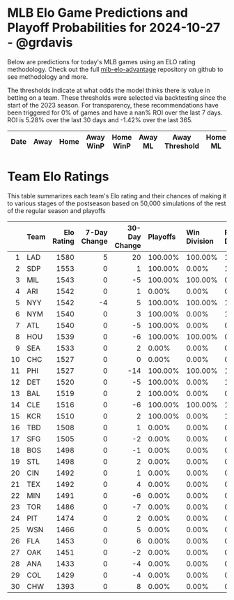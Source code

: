 # MLB Elo Game Predictions and Playoff Probabilities for 2024-10-27 - @grdavis
Below are predictions for today's MLB games using an ELO rating methodology. Check out the full [mlb-elo-advantage](https://github.com/grdavis/mlb-elo-advantage) repository on github to see methodology and more.

The thresholds indicate at what odds the model thinks there is value in betting on a team. These thresholds were selected via backtesting since the start of the 2023 season. For transparency, these recommendations have been triggered for 0% of games and have a nan% ROI over the last 7 days. ROI is 5.28% over the last 30 days and -1.42% over the last 365.

| Date   | Away   | Home   | Away WinP   | Home WinP   | Away ML   | Away Threshold   | Home ML   | Home Threshold   |
|--------|--------|--------|-------------|-------------|-----------|------------------|-----------|------------------|

# Team Elo Ratings
This table summarizes each team's Elo rating and their chances of making it to various stages of the postseason based on 50,000 simulations of the rest of the regular season and playoffs

|    | Team   |   Elo Rating |   7-Day Change |   30-Day Change | Playoffs   | Win Division   | Reach Div. Rd.   | Reach CS   | Reach WS   | Win WS   |
|---:|:-------|-------------:|---------------:|----------------:|:-----------|:---------------|:-----------------|:-----------|:-----------|:---------|
|  1 | LAD    |         1580 |              5 |              20 | 100.00%    | 100.00%        | 100.00%          | 100.00%    | 100.00%    | 77.92%   |
|  2 | SDP    |         1553 |              0 |               1 | 100.00%    | 0.00%          | 100.00%          | 0.00%      | 0.00%      | 0.00%    |
|  3 | MIL    |         1543 |              0 |              -5 | 100.00%    | 100.00%        | 0.00%            | 0.00%      | 0.00%      | 0.00%    |
|  4 | ARI    |         1542 |              0 |               1 | 0.00%      | 0.00%          | 0.00%            | 0.00%      | 0.00%      | 0.00%    |
|  5 | NYY    |         1542 |             -4 |               5 | 100.00%    | 100.00%        | 100.00%          | 100.00%    | 100.00%    | 22.08%   |
|  6 | NYM    |         1540 |              0 |               3 | 100.00%    | 0.00%          | 100.00%          | 100.00%    | 0.00%      | 0.00%    |
|  7 | ATL    |         1540 |              0 |              -5 | 100.00%    | 0.00%          | 0.00%            | 0.00%      | 0.00%      | 0.00%    |
|  8 | HOU    |         1539 |              0 |              -6 | 100.00%    | 100.00%        | 0.00%            | 0.00%      | 0.00%      | 0.00%    |
|  9 | SEA    |         1533 |              0 |               2 | 0.00%      | 0.00%          | 0.00%            | 0.00%      | 0.00%      | 0.00%    |
| 10 | CHC    |         1527 |              0 |               0 | 0.00%      | 0.00%          | 0.00%            | 0.00%      | 0.00%      | 0.00%    |
| 11 | PHI    |         1527 |              0 |             -14 | 100.00%    | 100.00%        | 100.00%          | 0.00%      | 0.00%      | 0.00%    |
| 12 | DET    |         1520 |              0 |              -5 | 100.00%    | 0.00%          | 100.00%          | 0.00%      | 0.00%      | 0.00%    |
| 13 | BAL    |         1519 |              0 |               2 | 100.00%    | 0.00%          | 0.00%            | 0.00%      | 0.00%      | 0.00%    |
| 14 | CLE    |         1516 |              0 |              -6 | 100.00%    | 100.00%        | 100.00%          | 100.00%    | 0.00%      | 0.00%    |
| 15 | KCR    |         1510 |              0 |               2 | 100.00%    | 0.00%          | 100.00%          | 0.00%      | 0.00%      | 0.00%    |
| 16 | TBD    |         1508 |              0 |               1 | 0.00%      | 0.00%          | 0.00%            | 0.00%      | 0.00%      | 0.00%    |
| 17 | SFG    |         1505 |              0 |              -2 | 0.00%      | 0.00%          | 0.00%            | 0.00%      | 0.00%      | 0.00%    |
| 18 | BOS    |         1498 |              0 |              -1 | 0.00%      | 0.00%          | 0.00%            | 0.00%      | 0.00%      | 0.00%    |
| 19 | STL    |         1498 |              0 |               2 | 0.00%      | 0.00%          | 0.00%            | 0.00%      | 0.00%      | 0.00%    |
| 20 | CIN    |         1492 |              0 |               1 | 0.00%      | 0.00%          | 0.00%            | 0.00%      | 0.00%      | 0.00%    |
| 21 | TEX    |         1492 |              0 |               4 | 0.00%      | 0.00%          | 0.00%            | 0.00%      | 0.00%      | 0.00%    |
| 22 | MIN    |         1491 |              0 |              -6 | 0.00%      | 0.00%          | 0.00%            | 0.00%      | 0.00%      | 0.00%    |
| 23 | TOR    |         1486 |              0 |              -7 | 0.00%      | 0.00%          | 0.00%            | 0.00%      | 0.00%      | 0.00%    |
| 24 | PIT    |         1474 |              0 |               2 | 0.00%      | 0.00%          | 0.00%            | 0.00%      | 0.00%      | 0.00%    |
| 25 | WSN    |         1466 |              0 |               5 | 0.00%      | 0.00%          | 0.00%            | 0.00%      | 0.00%      | 0.00%    |
| 26 | FLA    |         1453 |              0 |               6 | 0.00%      | 0.00%          | 0.00%            | 0.00%      | 0.00%      | 0.00%    |
| 27 | OAK    |         1451 |              0 |              -2 | 0.00%      | 0.00%          | 0.00%            | 0.00%      | 0.00%      | 0.00%    |
| 28 | ANA    |         1433 |              0 |              -4 | 0.00%      | 0.00%          | 0.00%            | 0.00%      | 0.00%      | 0.00%    |
| 29 | COL    |         1429 |              0 |              -4 | 0.00%      | 0.00%          | 0.00%            | 0.00%      | 0.00%      | 0.00%    |
| 30 | CHW    |         1393 |              0 |               8 | 0.00%      | 0.00%          | 0.00%            | 0.00%      | 0.00%      | 0.00%    |